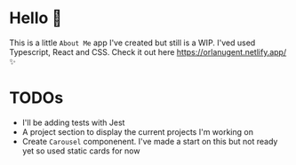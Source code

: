 # Hello 👋 

This is a little `About Me` app I've created but still is a WIP. I'ved used Typescript, React and CSS. Check it out here https://orlanugent.netlify.app/ ✨

# TODOs 

- I'll be adding tests with Jest
- A project section to display the current projects I'm working on
- Create `Carousel` componenent. I've made a start on this but not ready yet so used static cards for now
